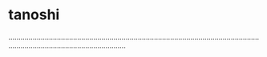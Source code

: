 # tanoshi
......................................................................................................................................................................................